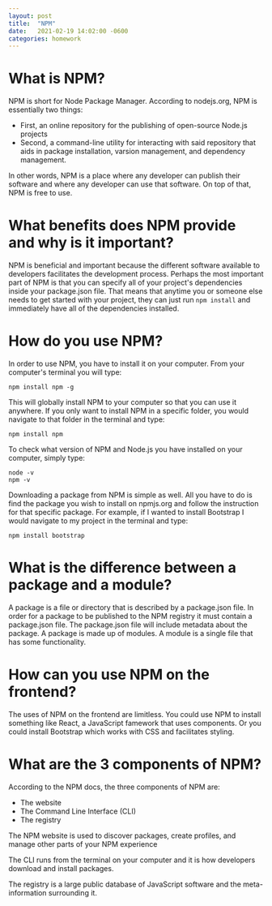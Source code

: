 ```yaml
---
layout: post
title:  "NPM"
date:   2021-02-19 14:02:00 -0600
categories: homework
---
```


# What is NPM?

NPM is short for Node Package Manager. According to nodejs.org, NPM is essentially two things:
- First, an online repository for the publishing of open-source Node.js projects
- Second, a command-line utility for interacting with said repository that aids in package installation, varsion management, and dependency management.

In other words, NPM is a place where any developer can publish their software and where any developer can use that software. On top of that, NPM is free to use.

# What benefits does NPM provide and why is it important?

NPM is beneficial and important because the different software available to developers facilitates the development process. Perhaps the most important part of NPM is that you can specify all of your project's dependencies inside your package.json file. That means that anytime you or someone else needs to get started with your project, they can just run <code>npm install</code> and immediately have all of the dependencies installed.

# How do you use NPM?

In order to use NPM, you have to install it on your computer. From your computer's terminal you will type:

    npm install npm -g

This will globally install NPM to your computer so that you can use it anywhere. If you only want to install NPM in a specific folder, you would navigate to that folder in the terminal and type:

    npm install npm

To check what version of NPM and Node.js you have installed on your computer, simply type:

    node -v
    npm -v

Downloading a package from NPM is simple as well. All you have to do is find the package you wish to install on npmjs.org and follow the instruction for that specific package. For example, if I wanted to install Bootstrap I would navigate to my project in the terminal and type:

    npm install bootstrap

# What is the difference between a package and a module?

A package is a file or directory that is described by a package.json file. In order for a package to be published to the NPM registry it must contain a package.json file. The package.json file will include metadata about the package. A package is made up of modules. A module is a single file that has some functionality.

# How can you use NPM on the frontend?

The uses of NPM on the frontend are limitless. You could use NPM to install something like React, a JavaScript famework that uses components. Or you could install Bootstrap which works with CSS and facilitates styling.

# What are the 3 components of NPM?

According to the NPM docs, the three components of NPM are:

- The website
- The Command Line Interface (CLI)
- The registry

The NPM website is used to discover packages, create profiles, and manage other parts of your NPM experience

The CLI runs from the terminal on your computer and it is how developers download and install packages.

The registry is a large public database of JavaScript software and the meta-information surrounding it.
